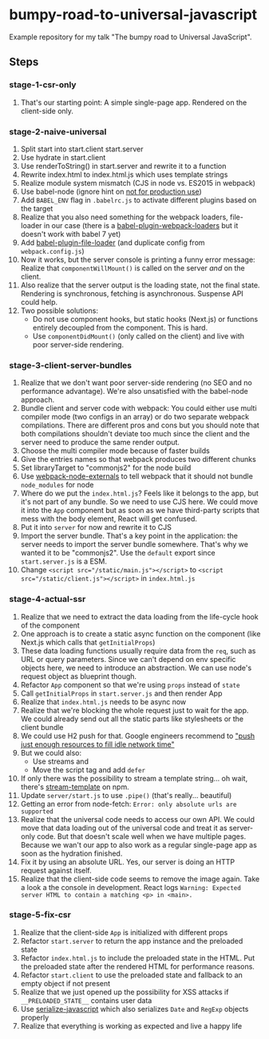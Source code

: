 # bumpy-road-to-universal-javascript

Example repository for my talk "The bumpy road to Universal JavaScript".

## Steps

### stage-1-csr-only

1.  That's our starting point: A simple single-page app. Rendered on the client-side only.

### stage-2-naive-universal

1.  Split start into start.client start.server
1.  Use hydrate in start.client
1.  Use renderToString() in start.server and rewrite it to a function
1.  Rewrite index.html to index.html.js which uses template strings
1.  Realize module system mismatch (CJS in node vs. ES2015 in webpack)
1.  Use babel-node (ignore hint on [not for production use](https://babeljs.io/docs/usage/cli/#babel-node))
1.  Add `BABEL_ENV` flag in `.babelrc.js` to activate different plugins based on the target
1.  Realize that you also need something for the webpack loaders, file-loader in our case (there is a [babel-plugin-webpack-loaders](https://github.com/istarkov/babel-plugin-webpack-loaders) but it doesn't work with babel 7 yet)
1.  Add [babel-plugin-file-loader](https://github.com/sheerun/babel-plugin-file-loader) (and duplicate config from `webpack.config.js`)
1.  Now it works, but the server console is printing a funny error message: Realize that `componentWillMount()` is called on the server _and_ on the client.
1.  Also realize that the server output is the loading state, not the final state. Rendering is synchronous, fetching is asynchronous. Suspense API could help.
1.  Two possible solutions:
    * Do not use component hooks, but static hooks (Next.js) or functions entirely decoupled from the component. This is hard.
    * Use `componentDidMount()` (only called on the client) and live with poor server-side rendering.

### stage-3-client-server-bundles

1.  Realize that we don't want poor server-side rendering (no SEO and no performance advantage). We're also unsatisfied with the babel-node approach.
1.  Bundle client and server code with webpack: You could either use multi compiler mode (two configs in an array) or do two separate webpack compilations. There are different pros and cons but you should note that both compilations shouldn't deviate too much since the client and the server need to produce the same render output.
1.  Choose the multi compiler mode because of faster builds
1.  Give the entries names so that webpack produces two different chunks
1.  Set libraryTarget to "commonjs2" for the node build
1.  Use [webpack-node-externals](https://www.npmjs.com/package/webpack-node-externals) to tell webpack that it should not bundle `node_modules` for node
1.  Where do we put the `index.html.js`? Feels like it belongs to the app, but it's not part of any bundle. So we need to use CJS here. We could move it into the `App` component but as soon as we have third-party scripts that mess with the body element, React will get confused.
1.  Put it into `server` for now and rewrite it to CJS
1.  Import the server bundle. That's a key point in the application: the server needs to import the server bundle somewhere. That's why we wanted it to be "commonjs2". Use the `default` export since `start.server.js` is a ESM.
1.  Change `<script src="/static/main.js"></script>` to `<script src="/static/client.js"></script>` in `index.html.js`

### stage-4-actual-ssr

1.  Realize that we need to extract the data loading from the life-cycle hook of the component
1.  One approach is to create a static async function on the component (like Next.js which calls that `getInitialProps`)
1.  These data loading functions usually require data from the `req`, such as URL or query parameters. Since we can't depend on env specific objects here, we need to introduce an abstraction. We can use node's request object as blueprint though.
1.  Refactor `App` component so that we're using `props` instead of `state`
1.  Call `getInitialProps` in `start.server.js` and then render App
1.  Realize that `index.html.js` needs to be async now
1.  Realize that we're blocking the whole request just to wait for the app. We could already send out all the static parts like stylesheets or the client bundle
1.  We could use H2 push for that. Google engineers recommend to ["push just enough resources to fill idle network time"](https://docs.google.com/document/d/1K0NykTXBbbbTlv60t5MyJvXjqKGsCVNYHyLEXIxYMv0/edit)
1.  But we could also:
    * Use streams and
    * Move the script tag and add `defer`
1.  If only there was the possibility to stream a template string... oh wait, there's [stream-template](https://www.npmjs.com/package/stream-template) on npm.
1.  Update `server/start.js` to use `.pipe()` (that's really... beautiful)
1.  Getting an error from node-fetch: `Error: only absolute urls are supported`
1.  Realize that the universal code needs to access our own API. We could move that data loading out of the universal code and treat it as server-only code. But that doesn't scale well when we have multiple pages. Because we wan't our app to also work as a regular single-page app as soon as the hydration finished.
1.  Fix it by using an absolute URL. Yes, our server is doing an HTTP request against itself.
1.  Realize that the client-side code seems to remove the image again. Take a look a the console in development. React logs `Warning: Expected server HTML to contain a matching <p> in <main>.`

### stage-5-fix-csr

1.  Realize that the client-side `App` is initialized with different props
1.  Refactor `start.server` to return the app instance and the preloaded state
1.  Refactor `index.html.js` to include the preloaded state in the HTML. Put the preloaded state after the rendered HTML for performance reasons.
1.  Refactor `start.client` to use the preloaded state and fallback to an empty object if not present
1.  Realize that we just opened up the possibility for XSS attacks if `__PRELOADED_STATE__` contains user data
1.  Use [serialize-javascript](https://github.com/yahoo/serialize-javascript) which also serializes `Date` and `RegExp` objects properly
1.  Realize that everything is working as expected and live a happy life
